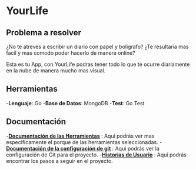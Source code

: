 # YourLife

## Problema a resolver

¿No te atreves a escribir un diario con papel y boligrafo? ¿Te resultaria mas facil y mas comodo poder hacerlo de manera online?

Esta es tu App, con YourLife podras tener todo lo que te ocurre diariamente en la nube de manera mucho mas visual.


## Herramientas

-**Lenguaje**: Go 
-**Base de Datos**: MongoDB
-**Test**: Go Test

## Documentación

-[**Documentación de las Herramientas**](./docs/herramientas.md) : Aqui podrás ver mas especificamente el porque de las herramientas seleccionadas.
-[**Documentación de la configuración de git**](./docs/conf-git.md) : Aqui podrás ver la configuración de Git para el proyecto.
-[**Historias de Usuario**](./docs/HU.md) : Aqui podrás encontrar los pasos a seguir en el proyecto.








